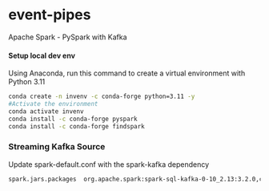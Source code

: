 # event-pipes
Apache Spark - PySpark with Kafka

#### Setup local dev env
Using Anaconda, run this command to create a virtual environment with Python 3.11
```bash
conda create -n invenv -c conda-forge python=3.11 -y
#Activate the environment
conda activate invenv
conda install -c conda-forge pyspark
conda install -c conda-forge findspark
```


### Streaming Kafka Source
Update spark-default.conf with the spark-kafka dependency
```bash
spark.jars.packages  org.apache.spark:spark-sql-kafka-0-10_2.13:3.2.0,com.google.code.findbugs:jsr305:3.0.2,org.apache.spark:spark-avro_2.13:3.2.0,net.sf.py4j:py4j:0.10.9.3 

```
